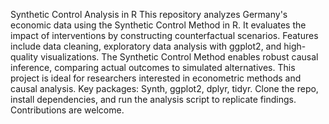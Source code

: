 Synthetic Control Analysis in R
This repository analyzes Germany's economic data using the Synthetic Control Method in R. It evaluates the impact of interventions by constructing counterfactual scenarios. Features include data cleaning, exploratory data analysis with ggplot2, and high-quality visualizations. The Synthetic Control Method enables robust causal inference, comparing actual outcomes to simulated alternatives. This project is ideal for researchers interested in econometric methods and causal analysis. Key packages: Synth, ggplot2, dplyr, tidyr. Clone the repo, install dependencies, and run the analysis script to replicate findings. Contributions are welcome.
